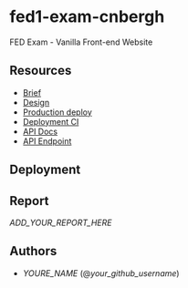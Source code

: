 # fed1-exam-cnbergh
FED Exam - Vanilla Front-end Website

## Resources


- [Brief](https://fed-vocational-astro-course.vercel.app/en/exam-1/brief)
- [Design](https://www.figma.com/file/DteBYgsTwXdJLwu659Aorp/Fed1-exam?type=design&node-id=0%3A1&t=jKphvhHWlblLqpbu-1)
- [Production deploy](https://slow-mo.netlify.app/index.html)
- [Deployment CI](_LINK_TO_NETLIFY_VERCEL_DASHBOARD_)
- [API Docs](_LINK_TO_API_DOCS_)
- [API Endpoint](_LINK_TO_API_DOC)

## Deployment

## Report

_ADD_YOUR_REPORT_HERE_


## Authors

- _YOURE_NAME_ (@_your_github_username_)

